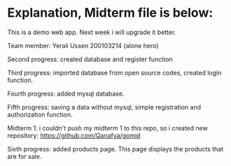 # Explanation, Midterm file is below:

This is a demo web app. Next week i will upgrade it better.

Team member:
Yerali Ussen 200103214 (alone hero)



Second progress: created database and register function

Third progress: imported database from open source codes, created login function. 

Fourth progress: added mysql database.

Fifth progress: saving a data without mysql, simple registration and authorization function.

Midterm 1: i couldn't push my midterm 1 to this repo, so i created new repository: https://github.com/Qanafya/gomid

Sixth progress: added products page. This page displays the products that are for sale.
